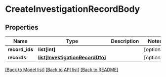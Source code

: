 # CreateInvestigationRecordBody

## Properties
Name | Type | Description | Notes
------------ | ------------- | ------------- | -------------
**record_ids** | **list[int]** |  | [optional] 
**records** | [**list[InvestigationRecordDto]**](InvestigationRecordDto.md) |  | [optional] 

[[Back to Model list]](../README.md#documentation-for-models) [[Back to API list]](../README.md#documentation-for-api-endpoints) [[Back to README]](../README.md)

